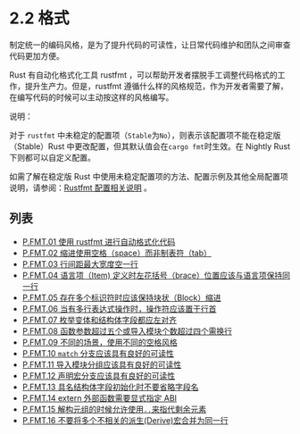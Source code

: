# 2.2 格式

制定统一的编码风格，是为了提升代码的可读性，让日常代码维护和团队之间审查代码更加方便。

Rust 有自动化格式化工具 rustfmt ，可以帮助开发者摆脱手工调整代码格式的工作，提升生产力。但是，rustfmt 遵循什么样的风格规范，作为开发者需要了解，在编写代码的时候可以主动按这样的风格编写。

说明：

对于 `rustfmt` 中未稳定的配置项（`Stable`为`No`），则表示该配置项不能在稳定版（Stable）Rust 中更改配置，但其默认值会在`cargo fmt`时生效。在 Nightly Rust 下则都可以自定义配置。

如需了解在稳定版 Rust 中使用未稳定配置项的方法、配置示例及其他全局配置项说明，请参阅：[Rustfmt 配置相关说明](./../Appendix/tools/rustfmt.md) 。


## 列表

- [P.FMT.01 使用 rustfmt 进行自动格式化代码](./fmt/P.FMT.01.md)
- [P.FMT.02 缩进使用空格（space）而非制表符（tab）](./fmt/P.FMT.02.md)
- [P.FMT.03 行间距最大宽度空一行](./fmt/P.FMT.03.md)
- [P.FMT.04 语言项（Item) 定义时左花括号（brace）位置应该与语言项保持同一行](./fmt/P.FMT.04.md)
- [P.FMT.05 存在多个标识符时应该保持块状（Block）缩进](./fmt/P.FMT.05.md)
- [P.FMT.06 当有多行表达式操作时，操作符应该置于行首](./fmt/P.FMT.06.md)
- [P.FMT.07 枚举变体和结构体字段都应左对齐](./fmt/P.FMT.07.md)
- [P.FMT.08 函数参数超过五个或导入模块个数超过四个需换行](./fmt/P.FMT.08.md)
- [P.FMT.09 不同的场景，使用不同的空格风格](./fmt/P.FMT.09.md)
- [P.FMT.10  `match` 分支应该具有良好的可读性](./fmt/P.FMT.10.md)
- [P.FMT.11 导入模块分组应该具有良好的可读性](./fmt/P.FMT.11.md)
- [P.FMT.12 声明宏分支应该具有良好的可读性](./fmt/P.FMT.12.md)
- [P.FMT.13 具名结构体字段初始化时不要省略字段名](./fmt/P.FMT.13.md)
- [P.FMT.14 extern 外部函数需要显式指定 ABI](./fmt/P.FMT.14.md)
- [P.FMT.15 解构元组的时候允许使用`..`来指代剩余元素](./fmt/P.FMT.15.md)
- [P.FMT.16 不要将多个不相关的派生(Derive)宏合并为同一行](./fmt/P.FMT.16.md)